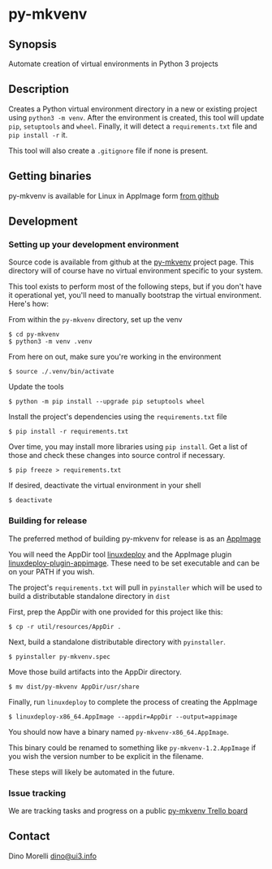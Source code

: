 # py-mkvenv


## Synopsis

Automate creation of virtual environments in Python 3 projects


## Description

Creates a Python virtual environment directory in a new or existing project
using `python3 -m venv`. After the environment is created, this tool will
update `pip`, `setuptools` and `wheel`. Finally, it will detect a
`requirements.txt` file and `pip install -r` it.

This tool will also create a `.gitignore` file if none is present.


## Getting binaries

py-mkvenv is available for Linux in AppImage form [from github](https://github.com/dino-/py-mkvenv/releases)


## Development

### Setting up your development environment

Source code is available from github at the
[py-mkvenv](https://github.com/dino-/py-mkvenv) project page. This directory
will of course have no virtual environment specific to your system.

This tool exists to perform most of the following steps, but if you don't have
it operational yet, you'll need to manually bootstrap the virtual environment.
Here's how:

From within the `py-mkvenv` directory, set up the venv

    $ cd py-mkvenv
    $ python3 -m venv .venv

From here on out, make sure you're working in the environment

    $ source ./.venv/bin/activate

Update the tools

    $ python -m pip install --upgrade pip setuptools wheel

Install the project's dependencies using the `requirements.txt` file

    $ pip install -r requirements.txt

Over time, you may install more libraries using `pip install`. Get a list of
those and check these changes into source control if necessary.

    $ pip freeze > requirements.txt

If desired, deactivate the virtual environment in your shell

    $ deactivate

### Building for release

The preferred method of building py-mkvenv for release is as an
[AppImage](https://appimage.org/)

You will need the AppDir tool [linuxdeploy](https://github.com/linuxdeploy/linuxdeploy)
and the AppImage plugin [linuxdeploy-plugin-appimage](https://github.com/linuxdeploy/linuxdeploy-plugin-appimage).
These need to be set executable and can be on your PATH if you wish.

The project's `requirements.txt` will pull in `pyinstaller` which will be used
to build a distributable standalone directory in `dist`

First, prep the AppDir with one provided for this project like this:

    $ cp -r util/resources/AppDir .

Next, build a standalone distributable directory with `pyinstaller`.

    $ pyinstaller py-mkvenv.spec

Move those build artifacts into the AppDir directory.

    $ mv dist/py-mkvenv AppDir/usr/share

Finally, run `linuxdeploy` to complete the process of creating the AppImage

    $ linuxdeploy-x86_64.AppImage --appdir=AppDir --output=appimage

You should now have a binary named `py-mkvenv-x86_64.AppImage`.

This binary could be renamed to something like `py-mkvenv-1.2.AppImage` if you
wish the version number to be explicit in the filename.

These steps will likely be automated in the future.

### Issue tracking

We are tracking tasks and progress on a public [py-mkvenv Trello
board](https://trello.com/b/hkjMdAbG/py-mkvenv)


## Contact

Dino Morelli <dino@ui3.info>
